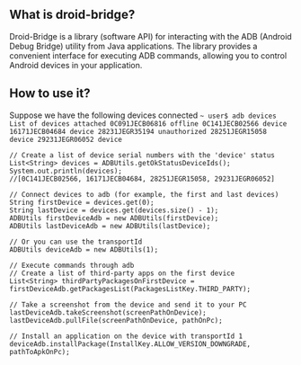 ## What is droid-bridge?
Droid-Bridge is a library (software API) for interacting with the ADB (Android Debug Bridge) utility from Java applications. The library provides a convenient interface for executing ADB commands, allowing you to control Android devices in your application.

## How to use it? 
Suppose we have the following devices connected
`
~ user$ adb devices
List of devices attached
0C091JECB06816 offline
0C141JECB02566 device
16171JECB04684 device
28231JEGR35194 unauthorized
28251JEGR15058 device
29231JEGR06052 device
`
```
// Create a list of device serial numbers with the 'device' status
List<String> devices = ADBUtils.getOkStatusDeviceIds();
System.out.println(devices);
//[0C141JECB02566, 16171JECB04684, 28251JEGR15058, 29231JEGR06052]

// Connect devices to adb (for example, the first and last devices)
String firstDevice = devices.get(0);
String lastDevice = devices.get(devices.size() - 1);
ADBUtils firstDeviceAdb = new ADBUtils(firstDevice);
ADBUtils lastDeviceAdb = new ADBUtils(lastDevice);

// Or you can use the transportId
ADBUtils deviceAdb = new ADBUtils(1);

// Execute commands through adb
// Create a list of third-party apps on the first device
List<String> thirdPartyPackagesOnFirstDevice = firstDeviceAdb.getPackagesList(PackagesListKey.THIRD_PARTY);

// Take a screenshot from the device and send it to your PC
lastDeviceAdb.takeScreenshot(screenPathOnDevice);
lastDeviceAdb.pullFile(screenPathOnDevice, pathOnPc);

// Install an application on the device with transportId 1
deviceAdb.installPackage(InstallKey.ALLOW_VERSION_DOWNGRADE, pathToApkOnPc);
```
